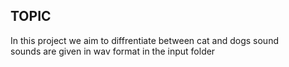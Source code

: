 ## TOPIC
In this project we aim to diffrentiate between cat and dogs sound<br/>
sounds are given in wav format in the input folder
